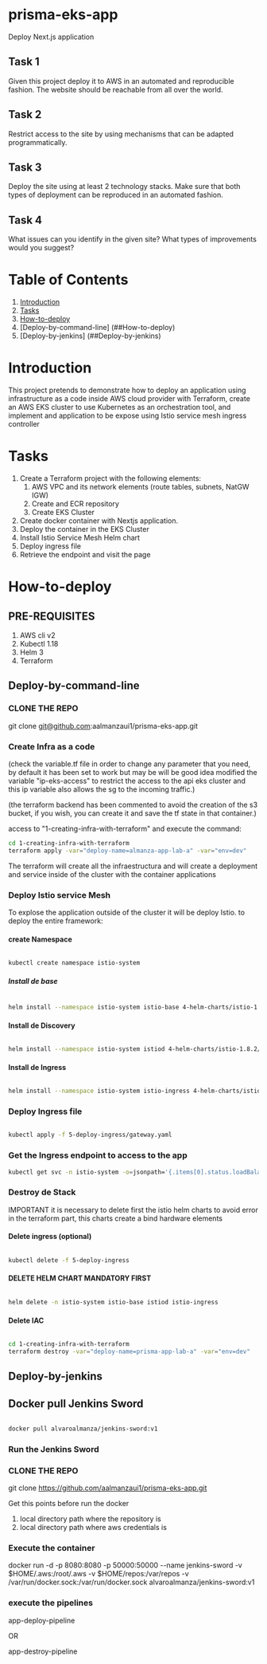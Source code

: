 # prisma-eks-app
Deploy Next.js application

## Task 1 

Given this project deploy it to AWS in an automated and reproducible fashion. The website should be reachable from all over the world.

## Task 2 

Restrict access to the site by using mechanisms that can be adapted programmatically.

## Task 3 

Deploy the site using at least 2 technology stacks. Make sure that both types of deployment can be reproduced in an automated fashion.

## Task 4 

What issues can you identify in the given site? What types of improvements would you suggest?


# Table of Contents
1. [Introduction](#Introduction )
2. [Tasks](#Tasks)
3. [How-to-deploy](#How-to-deploy)
  1. [Deploy-by-command-line] (##How-to-deploy)
  2. [Deploy-by-jenkins] (##Deploy-by-jenkins)

# Introduction


This project pretends to demonstrate how to deploy an application using infrastructure as a code inside AWS cloud provider with Terraform, create an AWS EKS cluster to use Kubernetes as an orchestration tool, and implement and application to be expose using Istio service mesh ingress controller

# Tasks
1. Create a Terraform project with the following elements:
    1. AWS VPC and its network elements (route tables, subnets, NatGW IGW)
    2. Create and ECR repository
    3. Create EKS Cluster
2. Create docker container with Nextjs application.
3. Deploy the container in the EKS Cluster
4. Install Istio Service Mesh Helm chart
5. Deploy ingress file
6. Retrieve the endpoint and visit the page

# How-to-deploy

## PRE-REQUISITES

1. AWS cli v2
2. Kubectl 1.18
3. Helm 3
4. Terraform

## Deploy-by-command-line

### CLONE THE REPO

git clone git@github.com:aalmanzaui1/prisma-eks-app.git

### Create Infra as a code

(check the variable.tf file in order to change any parameter that you need, by default it has been set to work but may be will be good idea modified the variable "ip-eks-access" to restrict the access to the api eks cluster and this ip variable also allows the sg to the incoming traffic.)

(the terraform backend has been commented to avoid the creation of the s3 bucket, if you wish, you can create it and save the tf state in that container.)

access to "1-creating-infra-with-terraform" and execute the command:

```bash
cd 1-creating-infra-with-terraform
terraform apply -var="deploy-name=almanza-app-lab-a" -var="env=dev"

```

The terraform will create all the infraestructura and will create a deployment and service inside of the cluster with the container applications

### Deploy Istio service Mesh

To explose the application outside of the cluster it will be deploy Istio. to deploy the entire framework:


#### create Namespace

```bash

kubectl create namespace istio-system

```
##### Install de base 
```bash

helm install --namespace istio-system istio-base 4-helm-charts/istio-1.8.2/manifests/charts/base

```

#### Install de Discovery
```bash

helm install --namespace istio-system istiod 4-helm-charts/istio-1.8.2/manifests/charts/istio-control/istio-discovery --set global.hub="docker.io/istio" --set global.tag="1.8.2"

```
#### Install de Ingress
```bash

helm install --namespace istio-system istio-ingress 4-helm-charts/istio-1.8.2/manifests/charts/gateways/istio-ingress --set global.hub="docker.io/istio" --set global.tag="1.8.2"

```

### Deploy Ingress file

```bash

kubectl apply -f 5-deploy-ingress/gateway.yaml

```

### Get the Ingress endpoint to access to the app

```bash
kubectl get svc -n istio-system -o=jsonpath='{.items[0].status.loadBalancer.ingress[0].hostname}'

```

### Destroy de Stack

IMPORTANT it is necessary to delete first the istio helm charts to avoid error in the terraform part, this charts create a bind hardware elements

#### Delete ingress (optional)

```bash

kubectl delete -f 5-deploy-ingress

```

#### DELETE HELM CHART MANDATORY FIRST

```bash

helm delete -n istio-system istio-base istiod istio-ingress

```

#### Delete IAC

```bash

cd 1-creating-infra-with-terraform
terraform destroy -var="deploy-name=prisma-app-lab-a" -var="env=dev"

```

## Deploy-by-jenkins

## Docker pull Jenkins Sword

```bash

docker pull alvaroalmanza/jenkins-sword:v1

```

### Run the Jenkins Sword

### CLONE THE REPO

git clone https://github.com/aalmanzaui1/prisma-eks-app.git

Get this points before run the docker 
 

1. local directory path where the repository is
2. local directory path where aws credentials is


### Execute the container


docker run -d -p 8080:8080 -p 50000:50000 --name jenkins-sword -v $HOME/.aws:/root/.aws -v $HOME/repos:/var/repos -v /var/run/docker.sock:/var/run/docker.sock alvaroalmanza/jenkins-sword:v1

### execute the pipelines

app-deploy-pipeline

OR 

app-destroy-pipeline

